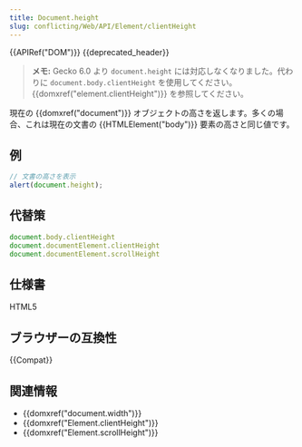 ```yaml
---
title: Document.height
slug: conflicting/Web/API/Element/clientHeight
---
```


{{APIRef("DOM")}} {{deprecated_header}}

> **メモ:** Gecko 6.0 より `document.height` には対応しなくなりました。代わりに `document.body.clientHeight` を使用してください。 {{domxref("element.clientHeight")}} を参照してください。

現在の {{domxref("document")}} オブジェクトの高さを返します。多くの場合、これは現在の文書の {{HTMLElement("body")}} 要素の高さと同じ値です。

## 例

```js
// 文書の高さを表示
alert(document.height);
```

## 代替策

```js
document.body.clientHeight
document.documentElement.clientHeight
document.documentElement.scrollHeight
```

## 仕様書

HTML5

## ブラウザーの互換性

{{Compat}}

## 関連情報

- {{domxref("document.width")}}
- {{domxref("Element.clientHeight")}}
- {{domxref("Element.scrollHeight")}}
